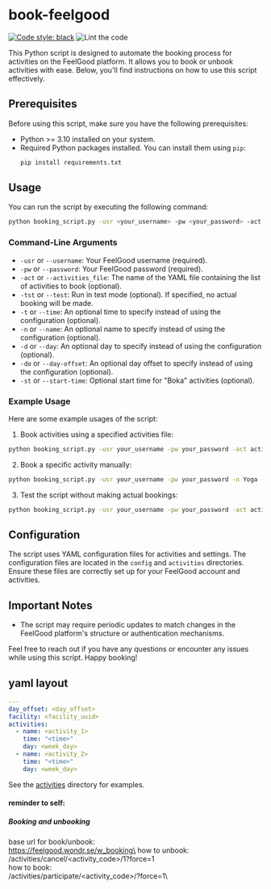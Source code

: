 # book-feelgood
[![Code style: black](https://img.shields.io/badge/code%20style-black-000000.svg)](https://github.com/psf/black)
![Lint the code](https://github.com/teodornoren/book-feelgood/actions/workflows/ci.yml/badge.svg)

This Python script is designed to automate the booking process for activities on the FeelGood platform. It allows you to book or unbook activities with ease. Below, you'll find instructions on how to use this script effectively.

## Prerequisites

Before using this script, make sure you have the following prerequisites:

- Python >= 3.10 installed on your system.
- Required Python packages installed. You can install them using `pip`:
  ```bash
  pip install requirements.txt
  ```

## Usage

You can run the script by executing the following command:

```bash
python booking_script.py -usr <your_username> -pw <your_password> -act <activities_file> -tst <test_mode> -t <time> -n <name> -d <day> -do <day_offset> -st <start_time>
```

### Command-Line Arguments

- `-usr` or `--username`: Your FeelGood username (required).
- `-pw` or `--password`: Your FeelGood password (required).
- `-act` or `--activities_file`: The name of the YAML file containing the list of activities to book (optional).
- `-tst` or `--test`: Run in test mode (optional). If specified, no actual booking will be made.
- `-t` or `--time`: An optional time to specify instead of using the configuration (optional).
- `-n` or `--name`: An optional name to specify instead of using the configuration (optional).
- `-d` or `--day`: An optional day to specify instead of using the configuration (optional).
- `-do` or `--day-offset`: An optional day offset to specify instead of using the configuration (optional).
- `-st` or `--start-time`: Optional start time for "Boka" activities (optional).

### Example Usage

Here are some example usages of the script:

1. Book activities using a specified activities file:

```bash
python booking_script.py -usr your_username -pw your_password -act activities_file
```

2. Book a specific activity manually:

```bash
python booking_script.py -usr your_username -pw your_password -n Yoga -t 18:30 -d Monday
```

3. Test the script without making actual bookings:

```bash
python booking_script.py -usr your_username -pw your_password -act activities_file -tst True
```

## Configuration

The script uses YAML configuration files for activities and settings. The configuration files are located in the `config` and `activities` directories. Ensure these files are correctly set up for your FeelGood account and activities.

## Important Notes
- The script may require periodic updates to match changes in the FeelGood platform's structure or authentication mechanisms.

Feel free to reach out if you have any questions or encounter any issues while using this script. Happy booking!

## yaml layout
```yaml
---
day_offset: <day_offset>
facility: <facility_uuid>
activities:
  - name: <activity_1>
    time: "<time>"
    day: <week_day>
  - name: <activity_2>
    time: "<time>"
    day: <week_day>
```
See the [activities](activities) directory for examples.

#### reminder to self:

##### Booking and unbooking 
base url for book/unbook:\
https://feelgood.wondr.se/w_booking\
how to unbook:\
    /activities/cancel/<activity_code>/1?force=1\
how to book:\
    /activities/participate/<activity_code>/?force=1\
